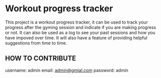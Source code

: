 # Workout progress tracker

This project is a workout progress tracker, it can be used to track your progress after the gyming session and indicate if you are making progress or not. It can also be used as a log to see your past sessions and how you have impoved over time. It will also have a feature of providing helpful suggestions from time to time.



## HOW TO CONTRIBUTE


username: admin
email: admin@gmial.com
password: admin
